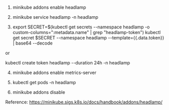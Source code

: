 1. minikube addons enable headlamp

2. minikube service headlamp -n headlamp

3. export SECRET=$(kubectl get secrets --namespace headlamp -o custom-columns=":metadata.name" | grep "headlamp-token")
kubectl get secret $SECRET --namespace headlamp --template=\{\{.data.token\}\} | base64 --decode

or 

kubectl create token headlamp --duration 24h -n headlamp

4. minikube addons enable metrics-server

5. kubectl get pods -n headlamp

6. minikube addons disable 

Reference: https://minikube.sigs.k8s.io/docs/handbook/addons/headlamp/

